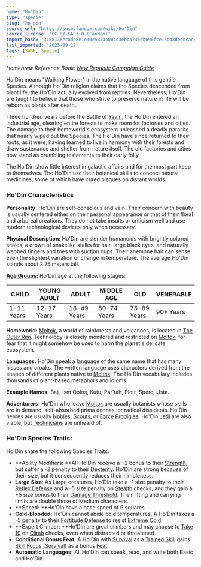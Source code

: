 ```yaml
---
name: "Ho'Din"
type: "specie"
slug: "ho-din"
source_url: "https://swse.fandom.com/wiki/Ho'Din"
source_license: "CC BY-SA 3.0 (Fandom)"
import_hash: "3108138ec8de8e1e30c5874b004e3ebba745db690fce15d48dedbcaee2b43545"
last_imported: "2025-09-12"
tags: [SWSE, Specie]
---
```

*Homebrew Reference Book: [New Republic Campaign Guide](https://swse.fandom.com/wiki/New_Republic_Campaign_Guide)*

Ho'Din means "Walking Flower" in the native language of this gentile Species. Although Ho'Din religion claims that the Species descended from plant life, the Ho'Din actually evolved from reptiles. Nevertheless, Ho'Din are taught to believe that those who strive to preserve nature in life will be reborn as plants after death.

Three hundred years before the Battle of [Yavin](https://swse.fandom.com/wiki/Yavin), the Ho'Din entered an industrial age, clearing entire forests to make room for factories and cities. The damage to their homeworld's ecosystem unleashed a deadly parasite that nearly wiped out the Species. The Ho'Din have since returned to their roots, as it were, having learned to live in harmony with their forests and draw sustenance and shelter from nature itself. The old factories and cities now stand as crumbling testaments to their early folly.

The Ho'Din show little interest in galactic affairs and for the most part keep to themselves. The Ho'Din use their botanical skills to concoct natural medicines, some of which have cured plagues on distant worlds.

### Ho'Din Characteristics

**Personality:** Ho'Din are self-conscious and vain. Their concern with beauty is usually centered either on their personal appearance or that of their floral and arboreal creations. They do not take insults or criticism well and use modern technological devices only when necessary.

**Physical Description:** Ho'Din are slender humanoids with brightly colored scales, a crown of snakelike stalks for hair, large black eyes, and naturally webbed fingers and toes with suction cups. Their anemone hair can sense even the slightest variation or change in temperature. The average Ho'Din stands about 2.75 meters tall.

**[Age Groups](https://swse.fandom.com/wiki/Age_Groups):** Ho'Din age at the following stages:

| CHILD | YOUNG ADULT | ADULT | MIDDLE AGE | OLD | VENERABLE |
| --- | --- | --- | --- | --- | --- |
| 1-11 Years | 12-17 Years | 18-49 Years | 50-74 Years | 75-89 Years | 90+ Years |

**Homeworld:** [Moltok](https://swse.fandom.com/wiki/Moltok), a world of rainforests and volcanoes, is located in [The Outer Rim](https://swse.fandom.com/wiki/The_Outer_Rim). Technology is closely monitored and restricted on [Moltok](https://swse.fandom.com/wiki/Moltok), for fear that it might somehow be used to harm the planet's delicate ecosystem.

**Languages:** Ho'Din speak a language of the same name that has many hisses and croaks. The written language uses characters derived from the shapes of different plants native to [Moltok](https://swse.fandom.com/wiki/Moltok). The Ho'Din vocabulary includes thousands of plant-based metaphors and idioms.

**Example Names:** Baji, Ism Oolos, Kutu, Par'tah, Plett, Spero, Usta.

**Adventurers:** Ho'Din who leave [Moltok](https://swse.fandom.com/wiki/Moltok) are usually botanists whose skills are in demand, self-absorbed prima donnas, or radical dissidents. Ho'Din heroes are usually [Nobles](https://swse.fandom.com/wiki/Nobles), [Scouts](https://swse.fandom.com/wiki/Scouts), or [Force Prodigies](https://swse.fandom.com/wiki/Force_Prodigies). Ho'Din [Jedi](https://swse.fandom.com/wiki/Jedi) are also viable, but [Technicians](https://swse.fandom.com/wiki/Technicians) are unheard of.
### Ho'Din Species Traits:
Ho'Din share the following Species Traits:
- **Ability Modifiers: **All Ho'Din receive a +2 bonus to their [Strength](https://swse.fandom.com/wiki/Strength), but suffer a -2 penalty to their [Dexterity](https://swse.fandom.com/wiki/Dexterity). Ho'Din are strong because of their size, but it consequently reduces their nimbleness.
- **Large** **Size**: As Large creatures, Ho'Din take a -1 size penalty to their [Reflex Defense](https://swse.fandom.com/wiki/Reflex_Defense) and a -5 size penalty on [Stealth](https://swse.fandom.com/wiki/Stealth) checks, and they gain a +5 size bonus to their [Damage Threshold](https://swse.fandom.com/wiki/Damage_Threshold). Their lifting and carrying limits are double those of Medium characters.
- **Speed: **Ho'Din have a base speed of 6 squares.
- **Cold-Blooded:** Ho'Din cannot abide cold temperatures. A Ho'Din takes a -5 penalty to their [Fortitude Defense](https://swse.fandom.com/wiki/Fortitude_Defense) to resist [Extreme Cold](https://swse.fandom.com/wiki/Extreme_Cold).
- **Expert Climber: **Ho'Din are great climbers and may choose to [Take 10](https://swse.fandom.com/wiki/Take_10) on [Climb](https://swse.fandom.com/wiki/Climb) checks, even when distracted or threatened.
- **Conditional Bonus Feat:** A Ho'Din with [Survival](https://swse.fandom.com/wiki/Survival) as a [Trained Skill](https://swse.fandom.com/wiki/Skills) gains [Skill Focus (Survival)](https://swse.fandom.com/wiki/Skill_Focus_(Survival)) as a bonus [Feat](https://swse.fandom.com/wiki/Feats).
- **Automatic Languages:** All Ho'Din can speak, read, and write both Basic and Ho'Din.